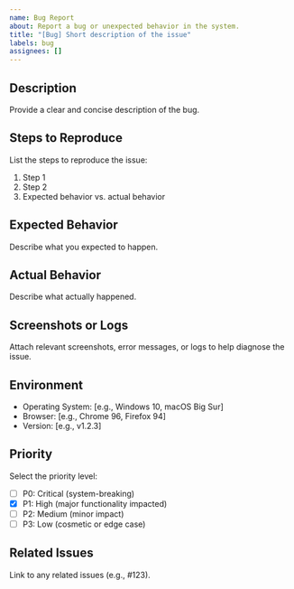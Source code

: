 ```yaml
---
name: Bug Report
about: Report a bug or unexpected behavior in the system.
title: "[Bug] Short description of the issue"
labels: bug
assignees: []
---
```


## Description
Provide a clear and concise description of the bug.

## Steps to Reproduce
List the steps to reproduce the issue:
1. Step 1
2. Step 2
3. Expected behavior vs. actual behavior

## Expected Behavior
Describe what you expected to happen.

## Actual Behavior
Describe what actually happened.

## Screenshots or Logs
Attach relevant screenshots, error messages, or logs to help diagnose the issue.

## Environment
- Operating System: [e.g., Windows 10, macOS Big Sur]
- Browser: [e.g., Chrome 96, Firefox 94]
- Version: [e.g., v1.2.3]

## Priority
Select the priority level:
- [ ] P0: Critical (system-breaking)
- [x] P1: High (major functionality impacted)
- [ ] P2: Medium (minor impact)
- [ ] P3: Low (cosmetic or edge case)

## Related Issues
Link to any related issues (e.g., #123).

